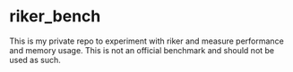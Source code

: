 # riker_bench

This is my private repo to experiment with riker and measure performance and memory usage. This is not an official benchmark and should not be used as such.